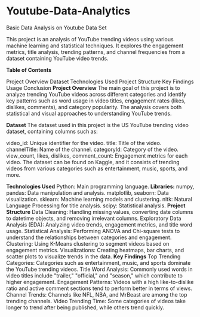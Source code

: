 # Youtube-Data-Analytics
Basic Data Analysis on Youtube Data Set

This project is an analysis of YouTube trending videos using various machine learning and statistical techniques. It explores the engagement metrics, title analysis, trending patterns, and channel frequencies from a dataset containing YouTube video trends.

**Table of Contents**

Project Overview
Dataset
Technologies Used
Project Structure
Key Findings
Usage
Conclusion
**Project Overview**
The main goal of this project is to analyze trending YouTube videos across different categories and identify key patterns such as word usage in video titles, engagement rates (likes, dislikes, comments), and category popularity. The analysis covers both statistical and visual approaches to understanding YouTube trends.

**Dataset**
The dataset used in this project is the US YouTube trending video dataset, containing columns such as:

video_id: Unique identifier for the video.
title: Title of the video.
channelTitle: Name of the channel.
categoryId: Category of the video.
view_count, likes, dislikes, comment_count: Engagement metrics for each video.
The dataset can be found on Kaggle, and it consists of trending videos from various categories such as entertainment, music, sports, and more.

**Technologies Used**
Python: Main programming language.
**Libraries:**
numpy, pandas: Data manipulation and analysis.
matplotlib, seaborn: Data visualization.
sklearn: Machine learning models and clustering.
nltk: Natural Language Processing for title analysis.
scipy: Statistical analysis.
**Project Structure**
Data Cleaning: Handling missing values, converting date columns to datetime objects, and removing irrelevant columns.
Exploratory Data Analysis (EDA): Analyzing video trends, engagement metrics, and title word usage.
Statistical Analysis: Performing ANOVA and Chi-square tests to understand the relationships between categories and engagement.
Clustering: Using K-Means clustering to segment videos based on engagement metrics.
Visualizations: Creating heatmaps, bar charts, and scatter plots to visualize trends in the data.
**Key Findings**
Top Trending Categories: Categories such as entertainment, music, and sports dominate the YouTube trending videos.
Title Word Analysis: Commonly used words in video titles include "trailer," "official," and "season," which contribute to higher engagement.
Engagement Patterns: Videos with a high like-to-dislike ratio and active comment sections tend to perform better in terms of views.
Channel Trends: Channels like NFL, NBA, and MrBeast are among the top trending channels.
Video Trending Time: Some categories of videos take longer to trend after being published, while others trend quickly.
